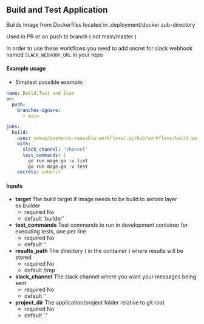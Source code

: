 ## Build and Test Application

Builds image from Dockerfiles located in .deployment/docker sub-directory

Used in PR or on push to branch ( not main/master )

In order to use these workflows you need to add secret for slack webhook named `SLACK_WEBHOOK_URL` in your repo

#### Example usage

 - Simplest possible example:

```yaml
name: Build,Test and Scan
on:
  push:
    branches-ignore:
      - main

jobs:
  build:
    uses: sumup/payments-reusable-workflows/.github/workflows/build.yaml
    with:
      slack_channel: "channel"
      test_commands: |
        go run mage.go -v lint
        go run mage.go -v test
    secrets: inherit
```

#### Inputs

  - **target** The build target if image needs to be build to sertain layer ex.builder
      - required No
      - default 'builder'
  - **test_commands** Test commands to run in development container for executing tests, one per line
      - required No
      - default ''
  - **results_path** The directory ( in the container ) where results will be stored
      - required No
      - default /tmp
  - **slack_channel** The slack channel where you want your messages being sent
      - required No
      - default ''
  - **project_dir** The application/project folder relative to git root 
      - required No
      - default '.'
